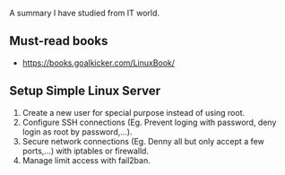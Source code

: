 A summary I have studied from IT world.

## Must-read books

- https://books.goalkicker.com/LinuxBook/

## Setup Simple Linux Server

1. Create a new user for special purpose instead of using root.
2. Configure SSH connections (Eg. Prevent loging with password, deny login as root by password,...).
3. Secure network connections (Eg. Denny all but only accept a few ports,...) with iptables or firewalld.
4. Manage limit access with fail2ban.
